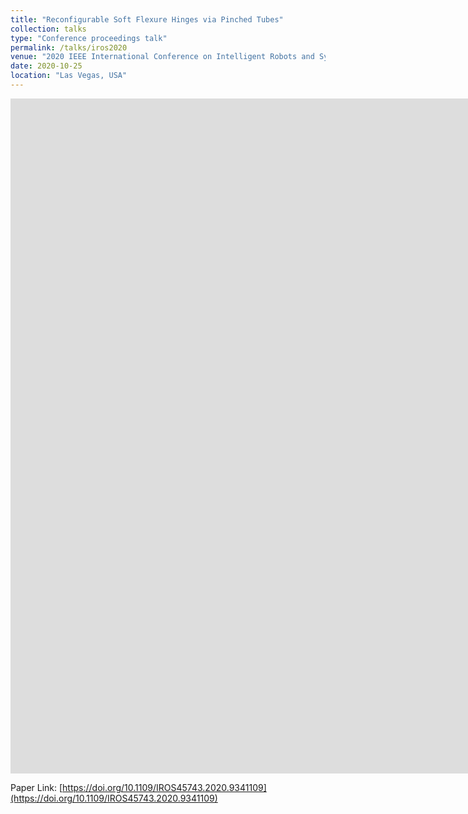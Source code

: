 ```yaml
---
title: "Reconfigurable Soft Flexure Hinges via Pinched Tubes"
collection: talks
type: "Conference proceedings talk"
permalink: /talks/iros2020
venue: "2020 IEEE International Conference on Intelligent Robots and Systems (IROS 2020)"
date: 2020-10-25
location: "Las Vegas, USA"
---
```


<div class="video-container">
    <iframe 
        src="https://www.youtube.com/embed/J5heXXD6mVo?vq=hd1080"
        width="1920"
        height="1080"
        frameborder="0" 
        allowfullscreen
        loading="lazy">
    </iframe>
</div>


Paper Link: [https://doi.org/10.1109/IROS45743.2020.9341109](https://doi.org/10.1109/IROS45743.2020.9341109)